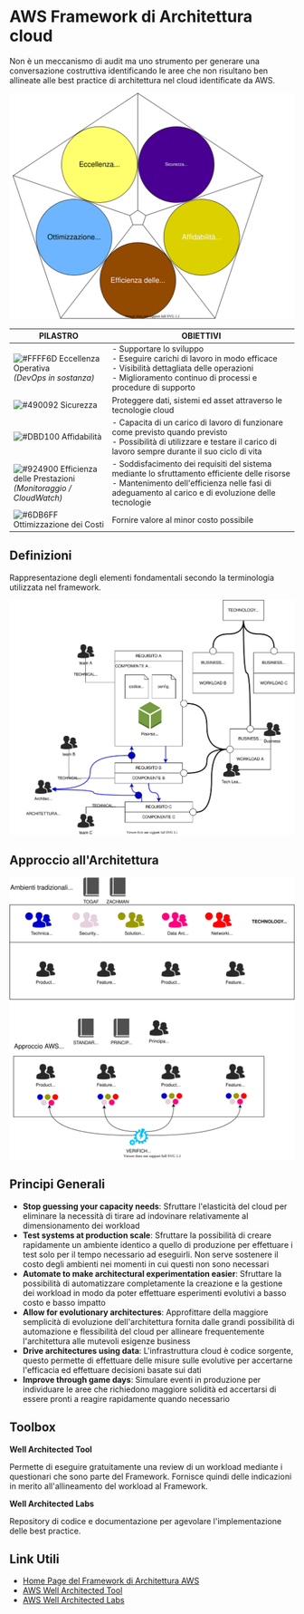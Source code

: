 # AWS Framework di Architettura cloud

Non è un meccanismo di audit ma uno strumento per generare una conversazione costruttiva identificando le aree che non risultano ben allineate alle best practice di architettura nel cloud identificate da AWS.

![](WA-Framework.svg)



| PILASTRO                                                     | OBIETTIVI                                                    |
| ------------------------------------------------------------ | ------------------------------------------------------------ |
| ![#FFFF6D](https://via.placeholder.com/15/FFFF6D/000000?text=+) Eccellenza Operativa<br />*(DevOps in sostanza)* | - Supportare lo sviluppo<br/>- Eseguire carichi di lavoro in modo efficace<br/>- Visibilità dettagliata delle operazioni<br/>- Miglioramento continuo di processi e procedure di supporto |
| ![#490092](https://via.placeholder.com/15/490092/000000?text=+) Sicurezza | Proteggere dati, sistemi ed asset attraverso le tecnologie cloud |
| ![#DBD100](https://via.placeholder.com/15/DBD100/000000?text=+) Affidabilità | - Capacita di un carico di lavoro di funzionare come previsto quando previsto <br />- Possibilità di utilizzare e testare il carico di lavoro sempre durante il suo ciclo di vita |
| ![#924900](https://via.placeholder.com/15/924900/000000?text=+) Efficienza delle Prestazioni<br />*(Monitoraggio / CloudWatch)* | - Soddisfacimento dei requisiti del sistema mediante lo sfruttamento efficiente delle risorse<br/>- Mantenimento dell'efficienza nelle fasi di adeguamento al carico e di evoluzione delle tecnologie |
| ![#6DB6FF](https://via.placeholder.com/15/6DB6FF/000000?text=+) Ottimizzazione dei Costi | Fornire valore al minor costo possibile                      |



## Definizioni

Rappresentazione degli elementi fondamentali secondo la terminologia utilizzata nel framework.

![](WA-elements.svg)

## Approccio all'Architettura



![](WA-architecture.svg)



## Principi Generali

- **Stop guessing your capacity needs**: Sfruttare l'elasticità del cloud per eliminare la necessità di tirare ad indovinare relativamente al dimensionamento dei workload
- **Test systems at production scale**: Sfruttare la possibilità di creare rapidamente un ambiente identico a quello di produzione per effettuare i test solo per il tempo necessario ad eseguirli. Non serve sostenere il costo degli ambienti nei momenti in cui questi non sono necessari
- **Automate to make architectural experimentation easier**: Sfruttare la possibilità di automatizzare completamente la creazione e la gestione dei workload in modo da poter effettuare esperimenti evolutivi a basso costo e basso impatto
- **Allow for evolutionary architectures**: Approfittare della maggiore semplicità di evoluzione dell'architettura fornita dalle grandi possibilità di automazione e flessibilità del cloud per allineare frequentemente l'architettura alle mutevoli esigenze business
- **Drive architectures using data**: L'infrastruttura cloud è codice sorgente, questo permette di effettuare delle misure sulle evolutive per accertarne l'efficacia ed effettuare decisioni basate sui dati
- **Improve through game days**: Simulare eventi in produzione per individuare le aree che richiedono maggiore solidità ed accertarsi di essere pronti a reagire rapidamente quando necessario



## Toolbox

**Well Architected Tool**

Permette di eseguire gratuitamente una review di un workload mediante i questionari che sono parte del Framework. Fornisce quindi delle indicazioni in merito all'allineamento del workload al Framework.



**Well Architected Labs**

Repository di codice e documentazione per agevolare l'implementazione delle best practice.





## Link Utili

- [Home Page del Framework di Architettura AWS](https://aws.amazon.com/architecture/well-architected)
- [AWS Well Architected Tool](https://aws.amazon.com/well-architected-tool)
- [AWS Well Architected Labs](https://wellarchitectedlabs.com/)

